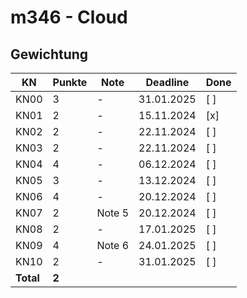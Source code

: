 # m346 - Cloud

## Gewichtung

| KN | Punkte | Note | Deadline | Done |
|----|--------|------|----------|------|
| KN00 | 3 | - | 31.01.2025 | [ ] |
| KN01 | 2 | - | 15.11.2024 | [x] |
| KN02 | 2 | - | 22.11.2024 | [ ] |
| KN03 | 2 | - | 22.11.2024 | [ ] |
| KN04 | 4 | - | 06.12.2024 | [ ] |
| KN05 | 3 | - | 13.12.2024 | [ ] |
| KN06 | 4 | - | 20.12.2024 | [ ] |
| KN07 | 2 | Note 5 | 20.12.2024 | [ ] |
| KN08 | 2 | - | 17.01.2025 | [ ] |
| KN09 | 4 | Note 6 | 24.01.2025 | [ ] |
| KN10 | 2 | - | 31.01.2025 | [ ] |
| **Total** | **2** ||||

